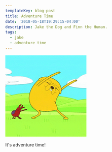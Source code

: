 ```yaml
---
templateKey: blog-post
title: Adventure Time
date: '2018-05-18T19:29:15-04:00'
description: Jake the Dog and Finn the Human.
tags:
  - jake
  - adventure time
---
```

![Jake dancing](/static/assets/jake-dance.gif)

It's adventure time!
